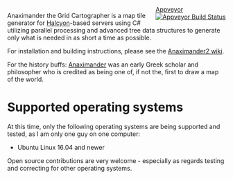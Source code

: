 <div style="float:right">
<a href="https://ci.appveyor.com/project/kf6kjg/anaximander2">Appveyor <img alt="Appveyor Build Status" src="https://ci.appveyor.com/api/projects/status/github/kf6kjg/anaximander2?svg=true&branch=master" style="display:block;"/></a>
</div>

Anaximander the Grid Cartographer is a map tile generator for [Halcyon][]-based servers using C# utilizing parallel processing and advanced tree data structures to generate only what is needed in as short a time as possible.

For installation and building instructions, please see the [Anaximander2 wiki][wiki].

For the history buffs: [Anaximander][] was an early Greek scholar and philosopher who is credited as being one of, if not the, first to draw a map of the world.

[Halcyon]: https://github.com/HalcyonGrid/halcyon
[wiki]: https://github.com/kf6kjg/Anaximander2/wiki
[Anaximander]: http://en.wikipedia.org/wiki/Anaximander

# Supported operating systems

At this time, only the following operating systems are being supported and tested, as I am only one guy on one computer:

* Ubuntu Linux 16.04 and newer

Open source contributions are very welcome - especially as regards testing and correcting for other operating systems.
